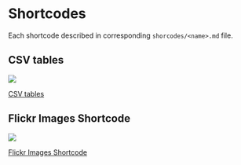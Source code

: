 # Shortcodes

Each shortcode described in corresponding `shorcodes/<name>.md` file.


<div class="grid">
<div class="tile">
    <h2>CSV tables</h2>
    <a href="shortcodes/csv-table/">
        <div><img src="shortcodes/img/csv-table.png"></div>
        <p>CSV tables</p>
    </a>
</div>
<div class="tile">
    <h2>Flickr Images Shortcode</h2>
    <a href="shortcodes/flickr-images.md">
        <div><img src="shortcodes/img/flickr.png"></div>
        <p>Flickr Images Shortcode</p>
    </a>
</div>
</div>



